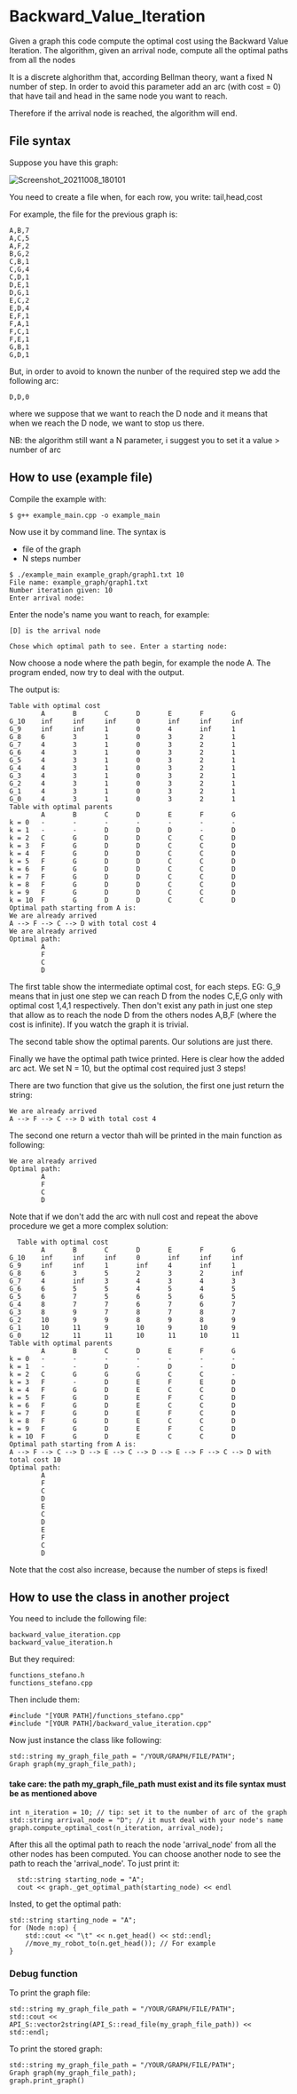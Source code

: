 # Backward_Value_Iteration


Given a graph this code compute the optimal cost using the Backward Value Iteration.
The algorithm, given an arrival node, compute all the optimal paths from all the nodes

It is a discrete alghorithm that, according Bellman theory, want a fixed N number of step.
In order to avoid this parameter add an arc (with cost = 0) that have tail and head in the same node you want to reach.

Therefore if the arrival node is reached, the algorithm will end.

## File syntax
Suppose you have this graph:

![Screenshot_20211008_180101](https://user-images.githubusercontent.com/40228829/136588092-a8d62aab-38d9-4f70-bda1-c40776c8669d.png)

You need to create a file when, for each row, you write: tail,head,cost

For example, the file for the previous graph is:
```
A,B,7
A,C,5
A,F,2
B,G,2
C,B,1
C,G,4
C,D,1
D,E,1
D,G,1
E,C,2
E,D,4
E,F,1
F,A,1
F,C,1
F,E,1
G,B,1
G,D,1
```

But, in order to avoid to known the nunber of the required step we add the following arc:

```
D,D,0
```
where we suppose that we want to reach the D node and it means that when we reach the D node, we want to stop us there.

NB: the algorithm still want a N parameter, i suggest you to set it a value > number of arc

## How to use (example file)
Compile the example with:

```
$ g++ example_main.cpp -o example_main
```

Now use it by command line. The syntax is
 * file of the graph    
 * N steps number    

```
$ ./example_main example_graph/graph1.txt 10
File name: example_graph/graph1.txt
Number iteration given: 10
Enter arrival node: 

```

Enter the node's name you want to reach, for example:

```
[D] is the arrival node

Chose which optimal path to see. Enter a starting node: 

```


Now choose a node where the path begin, for example the node A.
The program ended, now try to deal with the output.

The output is: 

```
Table with optimal cost
        A       B       C       D       E       F       G
G_10    inf     inf     inf     0       inf     inf     inf
G_9     inf     inf     1       0       4       inf     1
G_8     6       3       1       0       3       2       1
G_7     4       3       1       0       3       2       1
G_6     4       3       1       0       3       2       1
G_5     4       3       1       0       3       2       1
G_4     4       3       1       0       3       2       1
G_3     4       3       1       0       3       2       1
G_2     4       3       1       0       3       2       1
G_1     4       3       1       0       3       2       1
G_0     4       3       1       0       3       2       1
Table with optimal parents
        A       B       C       D       E       F       G
k = 0   -       -       -       -       -       -       -
k = 1   -       -       D       D       D       -       D
k = 2   C       G       D       D       C       C       D
k = 3   F       G       D       D       C       C       D
k = 4   F       G       D       D       C       C       D
k = 5   F       G       D       D       C       C       D
k = 6   F       G       D       D       C       C       D
k = 7   F       G       D       D       C       C       D
k = 8   F       G       D       D       C       C       D
k = 9   F       G       D       D       C       C       D
k = 10  F       G       D       D       C       C       D
Optimal path starting from A is: 
We are already arrived
A --> F --> C --> D with total cost 4
We are already arrived
Optimal path:
        A
        F
        C
        D
```

The first table show the intermediate optimal cost, for each steps. 
EG: G_9 means that in just one step we can reach D from the nodes C,E,G only with optimal cost 1,4,1 respectively. Then don't exist any path in just one step that allow as to reach the node D from the others nodes A,B,F (where the cost is infinite). If you watch the graph it is trivial.

The second table show the optimal parents. Our solutions are just there.

Finally we have the optimal path twice printed.
Here is clear how the added arc act. We set N = 10, but the optimal cost required just 3 steps!

There are two function that give us the solution, the first one just return the string:

```
We are already arrived
A --> F --> C --> D with total cost 4
```
The second one return a vector<Node> thah will be printed in the main function as following:

```
We are already arrived
Optimal path:
        A
        F
        C
        D
```

  
Note that if we don't add the arc with null cost and repeat the above procedure we get a more complex solution:
  
  
```
  Table with optimal cost
        A       B       C       D       E       F       G
G_10    inf     inf     inf     0       inf     inf     inf
G_9     inf     inf     1       inf     4       inf     1
G_8     6       3       5       2       3       2       inf
G_7     4       inf     3       4       3       4       3
G_6     6       5       5       4       5       4       5
G_5     6       7       5       6       5       6       5
G_4     8       7       7       6       7       6       7
G_3     8       9       7       8       7       8       7
G_2     10      9       9       8       9       8       9
G_1     10      11      9       10      9       10      9
G_0     12      11      11      10      11      10      11
Table with optimal parents
        A       B       C       D       E       F       G
k = 0   -       -       -       -       -       -       -
k = 1   -       -       D       -       D       -       D
k = 2   C       G       G       G       C       C       -
k = 3   F       -       D       E       F       E       D
k = 4   F       G       D       E       C       C       D
k = 5   F       G       D       E       F       C       D
k = 6   F       G       D       E       C       C       D
k = 7   F       G       D       E       F       C       D
k = 8   F       G       D       E       C       C       D
k = 9   F       G       D       E       F       C       D
k = 10  F       G       D       E       C       C       D
Optimal path starting from A is: 
A --> F --> C --> D --> E --> C --> D --> E --> F --> C --> D with total cost 10
Optimal path:
        A
        F
        C
        D
        E
        C
        D
        E
        F
        C
        D  
```
Note that the cost also increase, because the number of steps is fixed!


## How to use the class in another project
  You need to include the following file:

  ```
backward_value_iteration.cpp
backward_value_iteration.h
  ```
  
  But they required:
```
functions_stefano.h
functions_stefano.cpp
```
  
Then include them:
  
```
#include "[YOUR PATH]/functions_stefano.cpp"
#include "[YOUR PATH]/backward_value_iteration.cpp"
```

Now just instance the class like following:

```
std::string my_graph_file_path = "/YOUR/GRAPH/FILE/PATH";
Graph graph(my_graph_file_path);
```

  #### take care: the path my_graph_file_path must exist and its file syntax must be as mentioned above
  
  
  
```
int n_iteration = 10; // tip: set it to the number of arc of the graph 
std::string arrival_node = "D"; // it must deal with your node's name
graph.compute_optimal_cost(n_iteration, arrival_node);  
```

 After this all the optimal path to reach the node 'arrival_node' from all the other nodes has been computed.
 You can choose another node to see the path to reach the 'arrival_node'.
 To just print it: 
  
```
  std::string starting_node = "A";
  cout << graph._get_optimal_path(starting_node) << endl
```

  Insted, to get the optimal path:
```
std::string starting_node = "A";
for (Node n:op) {
    std::cout << "\t" << n.get_head() << std::endl;
    //move_my_robot_to(n.get_head()); // For example
}
```

### Debug function  
To print the graph file:
```
std::string my_graph_file_path = "/YOUR/GRAPH/FILE/PATH";
std::cout << API_S::vector2string(API_S::read_file(my_graph_file_path)) << std::endl;
```
  
  
To print the stored graph:
```
std::string my_graph_file_path = "/YOUR/GRAPH/FILE/PATH";
Graph graph(my_graph_file_path);  
graph.print_graph()
```
